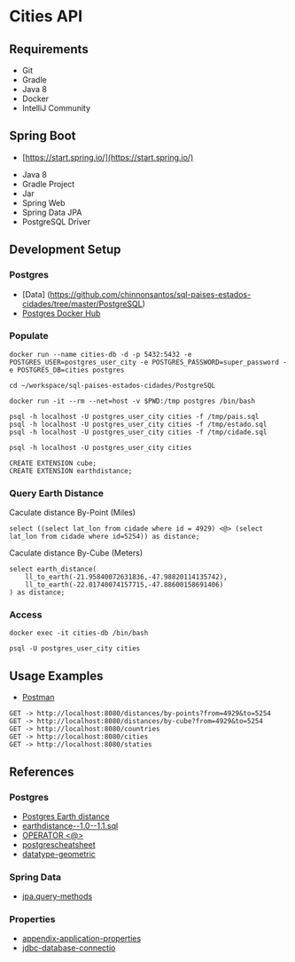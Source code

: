 # Cities API

## Requirements

* Git
* Gradle
* Java 8
* Docker
* IntelliJ Community

## Spring Boot

* [https://start.spring.io/](https://start.spring.io/)

+ Java 8
+ Gradle Project
+ Jar
+ Spring Web
+ Spring Data JPA
+ PostgreSQL Driver

## Development Setup

### Postgres

* [Data] (https://github.com/chinnonsantos/sql-paises-estados-cidades/tree/master/PostgreSQL)
* [Postgres Docker Hub](https://hub.docker.com/_/postgres)

### Populate

```shell script
docker run --name cities-db -d -p 5432:5432 -e POSTGRES_USER=postgres_user_city -e POSTGRES_PASSWORD=super_password -e POSTGRES_DB=cities postgres

cd ~/workspace/sql-paises-estados-cidades/PostgreSQL

docker run -it --rm --net=host -v $PWD:/tmp postgres /bin/bash

psql -h localhost -U postgres_user_city cities -f /tmp/pais.sql
psql -h localhost -U postgres_user_city cities -f /tmp/estado.sql
psql -h localhost -U postgres_user_city cities -f /tmp/cidade.sql

psql -h localhost -U postgres_user_city cities

CREATE EXTENSION cube; 
CREATE EXTENSION earthdistance;
```

### Query Earth Distance

Caculate distance By-Point (Miles)
```roomsql
select ((select lat_lon from cidade where id = 4929) <@> (select lat_lon from cidade where id=5254)) as distance;
```

Caculate distance By-Cube (Meters)
```roomsql
select earth_distance(
    ll_to_earth(-21.95840072631836,-47.98820114135742), 
    ll_to_earth(-22.01740074157715,-47.88600158691406)
) as distance;
```

### Access

```shell script
docker exec -it cities-db /bin/bash

psql -U postgres_user_city cities
```

## Usage Examples

* [Postman](https://www.postman.com/)

```roomsql
GET -> http://localhost:8080/distances/by-points?from=4929&to=5254
GET -> http://localhost:8080/distances/by-cube?from=4929&to=5254
GET -> http://localhost:8080/countries
GET -> http://localhost:8080/cities
GET -> http://localhost:8080/staties
```

## References

### Postgres

* [Postgres Earth distance](https://www.postgresql.org/docs/current/earthdistance.html)
* [earthdistance--1.0--1.1.sql](https://github.com/postgres/postgres/blob/master/contrib/earthdistance/earthdistance--1.0--1.1.sql)
* [OPERATOR <@>](https://github.com/postgres/postgres/blob/master/contrib/earthdistance/earthdistance--1.1.sql)
* [postgrescheatsheet](https://postgrescheatsheet.com/#/tables)
* [datatype-geometric](https://www.postgresql.org/docs/current/datatype-geometric.html)

### Spring Data

* [jpa.query-methods](https://docs.spring.io/spring-data/jpa/docs/current/reference/html/#jpa.query-methods)

### Properties

* [appendix-application-properties](https://docs.spring.io/spring-boot/docs/current/reference/html/appendix-application-properties.html)
* [jdbc-database-connectio](https://www.codejava.net/java-se/jdbc/jdbc-database-connection-url-for-common-databases)




